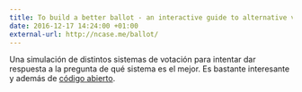 ```yaml
---
title: To build a better ballot - an interactive guide to alternative voting systems.
date: 2016-12-17 14:24:00 +01:00
external-url: http://ncase.me/ballot/
---
```


Una simulación de distintos sistemas de votación para intentar dar respuesta a la pregunta de qué sistema es el mejor. Es bastante interesante y además de [código abierto](https://github.com/ncase/ballot).